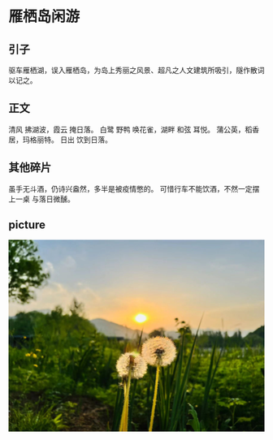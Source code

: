 # 雁栖岛闲游
## 引子
驱车雁栖湖，误入雁栖岛，为岛上秀丽之风景、超凡之人文建筑所吸引，隧作散词以记之。

## 正文
清风 拂湖波，霞云 掩日落。
白鹭 野鸭 唤花雀，湖畔 和弦 耳悦。
蒲公英，稻香居，玛格丽特。
日出 饮到日落。

## 其他碎片
虽手无斗酒，仍诗兴盎然，多半是被疫情憋的。
可惜行车不能饮酒，不然一定摆上一桌 与落日微醺。

## picture
<img src="./images/971651640820_.pic.jpg"/>
